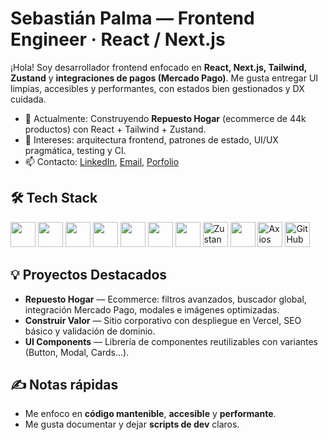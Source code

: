 # Sebastián Palma — Frontend Engineer · React / Next.js


¡Hola! Soy desarrollador frontend enfocado en **React, Next.js, Tailwind, Zustand** y **integraciones de pagos (Mercado Pago)**. Me gusta entregar UI limpias, accesibles y performantes, con estados bien gestionados y DX cuidada.


- 🚀 Actualmente: Construyendo **Repuesto Hogar** (ecommerce de 44k productos) con React + Tailwind + Zustand.
- 🧩 Intereses: arquitectura frontend, patrones de estado, UI/UX pragmática, testing y CI.
- 📫 Contacto: [LinkedIn](https://www.linkedin.com/in/sebastianpalmasanchez/), [Email](mailto:sebapalma59gmail.com), [Porfolio](https://sebastian-palma.vercel.app/)


## 🛠️ Tech Stack

<p align="left">
  <img src="https://cdn.jsdelivr.net/gh/devicons/devicon/icons/react/react-original.svg" width="40" height="40"/>
  <img src="https://cdn.jsdelivr.net/gh/devicons/devicon/icons/nextjs/nextjs-original.svg" width="40" height="40"/>
  <img src="https://cdn.jsdelivr.net/gh/devicons/devicon/icons/vitejs/vitejs-original.svg" width="40" height="40"/>
  <img src="https://cdn.jsdelivr.net/gh/devicons/devicon/icons/typescript/typescript-original.svg" width="40" height="40"/>
  <img src="https://img.icons8.com/color/48/tailwindcss.png" width="40" height="40"/>
  <img src="https://cdn.jsdelivr.net/gh/devicons/devicon/icons/nodejs/nodejs-original.svg" width="40" height="40"/>
  <img src="https://cdn.jsdelivr.net/gh/devicons/devicon/icons/express/express-original.svg" width="40" height="40"/>
  <img src="https://avatars.githubusercontent.com/u/50799230?s=200&v=4" width="40" height="40" alt="Zustand"/>
  <img src="https://cdn.worldvectorlogo.com/logos/framer-motion.svg" width="40" height="40"/>
  <img src="https://avatars.githubusercontent.com/u/32372333?s=200&v=4" width="40" height="40" alt="Axios"/>
  <img src="https://avatars.githubusercontent.com/u/44036562?s=200&v=4" width="40" height="40" alt="GitHub Actions"/>
</p>



## 💡 Proyectos Destacados
- **Repuesto Hogar** — Ecommerce: filtros avanzados, buscador global, integración Mercado Pago, modales e imágenes optimizadas.
- **Construir Valor** — Sitio corporativo con despliegue en Vercel, SEO básico y validación de dominio.
- **UI Components** — Librería de componentes reutilizables con variantes (Button, Modal, Cards...).


## ✍️ Notas rápidas
- Me enfoco en **código mantenible**, **accesible** y **performante**.
- Me gusta documentar y dejar **scripts de dev** claros.
<!--
**SebasPalmaSan/SebasPalmaSan** is a ✨ _special_ ✨ repository because its `README.md` (this file) appears on your GitHub profile.

Here are some ideas to get you started:

- 🔭 I’m currently working on ...
- 🌱 I’m currently learning ...
- 👯 I’m looking to collaborate on ...
- 🤔 I’m looking for help with ...
- 💬 Ask me about ...
- 📫 How to reach me: ...
- 😄 Pronouns: ...
- ⚡ Fun fact: ...
-->
